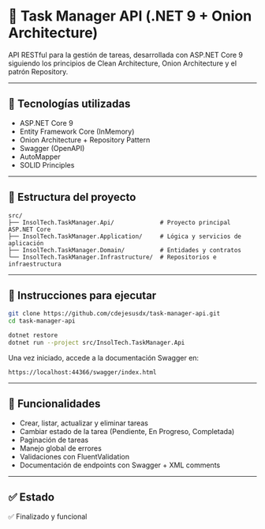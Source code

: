 # 📝 Task Manager API (.NET 9 + Onion Architecture)

API RESTful para la gestión de tareas, desarrollada con ASP.NET Core 9 siguiendo los principios de Clean Architecture, Onion Architecture y el patrón Repository.

---

## 🚀 Tecnologías utilizadas

- ASP.NET Core 9
- Entity Framework Core (InMemory)
- Onion Architecture + Repository Pattern
- Swagger (OpenAPI)
- AutoMapper
- SOLID Principles

---

## 📁 Estructura del proyecto

```
src/
├── InsolTech.TaskManager.Api/             # Proyecto principal ASP.NET Core
├── InsolTech.TaskManager.Application/     # Lógica y servicios de aplicación
├── InsolTech.TaskManager.Domain/          # Entidades y contratos
└── InsolTech.TaskManager.Infrastructure/  # Repositorios e infraestructura
```

---

## 🧪 Instrucciones para ejecutar

```bash
git clone https://github.com/cdejesusdx/task-manager-api.git
cd task-manager-api

dotnet restore
dotnet run --project src/InsolTech.TaskManager.Api
```

Una vez iniciado, accede a la documentación Swagger en:

```
https://localhost:44366/swagger/index.html
```

---

## 📌 Funcionalidades

- Crear, listar, actualizar y eliminar tareas
- Cambiar estado de la tarea (Pendiente, En Progreso, Completada)
- Paginación de tareas
- Manejo global de errores
- Validaciones con FluentValidation
- Documentación de endpoints con Swagger + XML comments

---

## ✅ Estado

✅ Finalizado y funcional